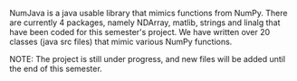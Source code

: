 NumJava is a java usable library that mimics functions from NumPy. 
There are currently 4 packages, namely NDArray, matlib, strings and linalg that have been coded for this semester's project. We have written over 20 classes (java src files) that mimic various NumPy functions.

NOTE: The project is still under progress, and new files will be added until the end of this semester.
